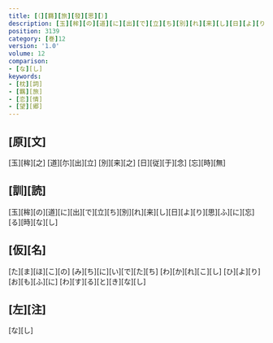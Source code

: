 ```yaml
---
title: [（][羇][旅][發][思][）]
description: [玉][桙][の][道][に][出][で][立][ち][別][れ][来][し][日][よ][り][思][ふ][に][忘][る][時][な][し]
position: 3139
category: [巻]12
version: '1.0'
volume: 12
comparison:
- [な][し]
keywords:
- [枕][詞]
- [羈][旅]
- [恋][情]
- [望][郷]
---
```


## [原][文]

[玉][桙][之] [道][尓][出][立] [別][来][之] [日][従][于][念] [忘][時][無]

## [訓][読]

[玉][桙][の][道][に][出][で][立][ち][別][れ][来][し][日][よ][り][思][ふ][に][忘][る][時][な][し]

## [仮][名]

[た][ま][ほ][こ][の] [み][ち][に][い][で][た][ち] [わ][か][れ][こ][し] [ひ][よ][り][お][も][ふ][に] [わ][す][る][と][き][な][し]

## [左][注]

[な][し]
